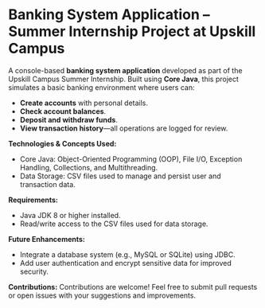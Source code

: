 # Banking System Application – Summer Internship Project at Upskill Campus

A console-based **banking system application** developed as part of the Upskill Campus Summer Internship. Built using **Core Java**, this project simulates a basic banking environment where users can:

- **Create accounts** with personal details.
- **Check account balances**.
- **Deposit and withdraw funds**.
- **View transaction history**—all operations are logged for review.

**Technologies & Concepts Used:**
- Core Java: Object-Oriented Programming (OOP), File I/O, Exception Handling, Collections, and Multithreading.
- Data Storage: CSV files used to manage and persist user and transaction data.

**Requirements:**
- Java JDK 8 or higher installed.
- Read/write access to the CSV files used for data storage.

**Future Enhancements:**
- Integrate a database system (e.g., MySQL or SQLite) using JDBC.
- Add user authentication and encrypt sensitive data for improved security.

**Contributions:**
Contributions are welcome! Feel free to submit pull requests or open issues with your suggestions and improvements.
